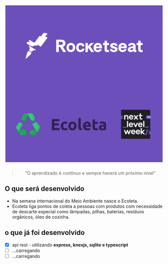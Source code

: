 <h1 align="center">
<img src="https://github.com/luiz21goncalves/ecoleta/raw/master/assets/Post.png" width="500">
</h1>

<blockquote align="center">“O aprendizado é contínuo e sempre haverá um próximo nível”</blockquote>

## O que será desenvolvido
- Na semana internacional do Meio Ambiente nasce o Ecoleta.
- Ecoleta liga pontos de coleta a pessoas com produtos com necessidade de descarte especial como lâmpadas, pilhas, baterias, resíduos orgânicos, óleo de cozinha.

## o que já foi desenvolvido

 - [x] api rest - utilizando **express, knexjs, sqlite e typescript**
 - [ ] ...carregando
 - [ ] ...carregando
